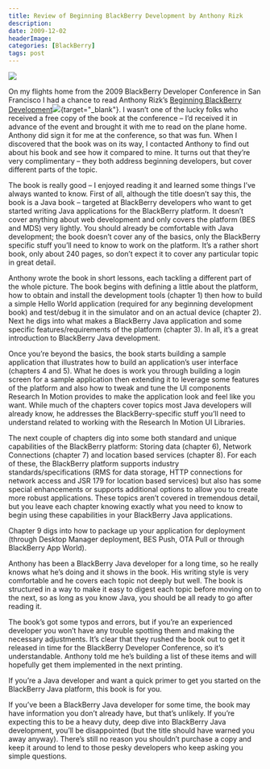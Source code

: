 ```yaml
---
title: Review of Beginning BlackBerry Development by Anthony Rizk
description: 
date: 2009-12-02
headerImage: 
categories: [BlackBerry]
tags: post
---
```


![](/images/covers/beginning-blackbery-development-120.png)

On my flights home from the 2009 BlackBerry Developer Conference in San Francisco I had a chance to read Anthony Rizk’s [Beginning BlackBerry Development](http://www.amazon.com/gp/product/1430272252?ie=UTF8&tag=mcnsof-20&linkCode=as2&camp=1789&creative=390957&creativeASIN=1430272252)![](http://www.assoc-amazon.com/e/ir?t=mcnsof-20&l=as2&o=1&a=1430272252){target="_blank"}. I wasn’t one of the lucky folks who received a free copy of the book at the conference – I’d received it in advance of the event and brought it with me to read on the plane home. Anthony did sign it for me at the conference, so that was fun. When I discovered that the book was on its way, I contacted Anthony to find out about his book and see how it compared to mine. It turns out that they’re very complimentary – they both address beginning developers, but cover different parts of the topic.

The book is really good – I enjoyed reading it and learned some things I’ve always wanted to know. First of all, although the title doesn’t say this, the book is a Java book – targeted at BlackBerry developers who want to get started writing Java applications for the BlackBerry platform. It doesn’t cover anything about web development and only covers the platform (BES and MDS) very lightly. You should already be comfortable with Java development; the book doesn’t cover any of the basics, only the BlackBerry specific stuff you’ll need to know to work on the platform. It’s a rather short book, only about 240 pages, so don’t expect it to cover any particular topic in great detail.

Anthony wrote the book in short lessons, each tackling a different part of the whole picture. The book begins with defining a little about the platform, how to obtain and install the development tools (chapter 1) then how to build a simple Hello World application (required for any beginning development book) and test/debug it in the simulator and on an actual device (chapter 2). Next he digs into what makes a BlackBerry Java application and some specific features/requirements of the platform (chapter 3). In all, it’s a great introduction to BlackBerry Java development.

Once you’re beyond the basics, the book starts building a sample application that illustrates how to build an application’s user interface (chapters 4 and 5). What he does is work you through building a login screen for a sample application then extending it to leverage some features of the platform and also how to tweak and tune the UI components Research In Motion provides to make the application look and feel like you want. While much of the chapters cover topics most Java developers will already know, he addresses the BlackBerry-specific stuff you’ll need to understand related to working with the Research In Motion UI Libraries.

The next couple of chapters dig into some both standard and unique capabilities of the BlackBerry platform: Storing data (chapter 6), Network Connections (chapter 7) and location based services (chapter 8). For each of these, the BlackBerry platform supports industry standards/specifications (RMS for data storage, HTTP connections for network access and JSR 179 for location based services) but also has some special enhancements or supports additional options to allow you to create more robust applications. These topics aren’t covered in tremendous detail, but you leave each chapter knowing exactly what you need to know to begin using these capabilities in your BlackBerry Java applications.

Chapter 9 digs into how to package up your application for deployment (through Desktop Manager deployment, BES Push, OTA Pull or through BlackBerry App World).

Anthony has been a BlackBerry Java developer for a long time, so he really knows what he’s doing and it shows in the book. His writing style is very comfortable and he covers each topic not deeply but well. The book is structured in a way to make it easy to digest each topic before moving on to the next, so as long as you know Java, you should be all ready to go after reading it.

The book’s got some typos and errors, but if you’re an experienced developer you won’t have any trouble spotting them and making the necessary adjustments. It’s clear that they rushed the book out to get it released in time for the BlackBerry Developer Conference, so it’s understandable. Anthony told me he’s building a list of these items and will hopefully get them implemented in the next printing.

If you’re a Java developer and want a quick primer to get you started on the BlackBerry Java platform, this book is for you.

If you’ve been a BlackBerry Java developer for some time, the book may have information you don’t already have, but that’s unlikely. If you’re expecting this to be a heavy duty, deep dive into BlackBerry Java development, you’ll be disappointed (but the title should have warned you away anyway). There’s still no reason you shouldn’t purchase a copy and keep it around to lend to those pesky developers who keep asking you simple questions.